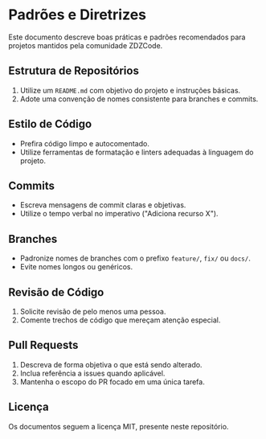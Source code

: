 # Padrões e Diretrizes

Este documento descreve boas práticas e padrões recomendados para projetos mantidos pela comunidade ZDZCode.

## Estrutura de Repositórios

1. Utilize um `README.md` com objetivo do projeto e instruções básicas.
2. Adote uma convenção de nomes consistente para branches e commits.

## Estilo de Código

- Prefira código limpo e autocomentado.
- Utilize ferramentas de formatação e linters adequadas à linguagem do projeto.

## Commits

- Escreva mensagens de commit claras e objetivas.
- Utilize o tempo verbal no imperativo ("Adiciona recurso X").

## Branches

- Padronize nomes de branches com o prefixo `feature/`, `fix/` ou `docs/`.
- Evite nomes longos ou genéricos.

## Revisão de Código

1. Solicite revisão de pelo menos uma pessoa.
2. Comente trechos de código que mereçam atenção especial.

## Pull Requests

1. Descreva de forma objetiva o que está sendo alterado.
2. Inclua referência a issues quando aplicável.
3. Mantenha o escopo do PR focado em uma única tarefa.

## Licença

Os documentos seguem a licença MIT, presente neste repositório.
